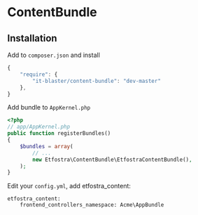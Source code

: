 # ContentBundle

## Installation
Add to `composer.json` and install

```js
{
    "require": {
        "it-blaster/content-bundle": "dev-master"
	},
}
```

Add bundle to `AppKernel.php`
``` php
<?php
// app/AppKernel.php
public function registerBundles()
{
    $bundles = array(
        // ...
        new Etfostra\ContentBundle\EtfostraContentBundle(),
    );
}
```
    
Edit your `config.yml`, add etfostra_content:

    etfostra_content:
        frontend_controllers_namespace: Acme\AppBundle